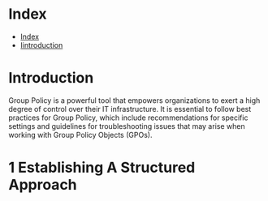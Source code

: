 # Index
- [Index](#index)
- [Iintroduction](#iintroduction)

# Introduction
Group Policy is a powerful tool that empowers organizations to exert a high degree of control over their IT infrastructure. It is essential to follow best practices for Group Policy, which include recommendations for specific settings and guidelines for troubleshooting issues that may arise when working with Group Policy Objects (GPOs).

# 1 Establishing A Structured Approach
